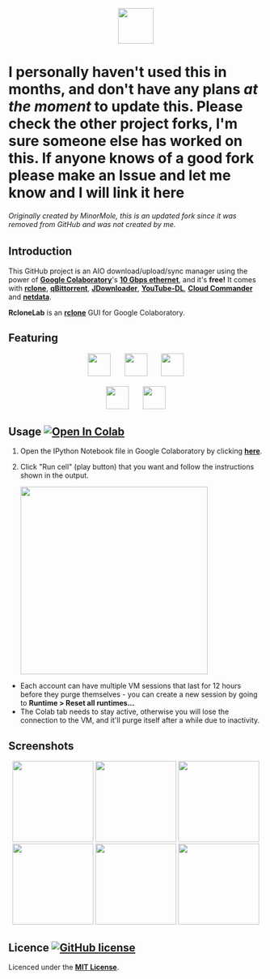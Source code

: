 <p align="center">
  <img height="70" src="https://raw.githubusercontent.com/Sparoney/RcloneLab/master/img/title_rclonelab.png">
</p>

# I personally haven't used this in months, and don't have any plans *at the moment* to update this. Please check the other project forks, I'm sure someone else has worked on this. If anyone knows of a good fork please make an Issue and let me know and I will link it here

###### Originally created by MinorMole, this is an updated fork since it was removed from GitHub and was *not* created by me.

## Introduction

This GitHub project is an AIO download/upload/sync manager using the power of [**Google Colaboratory**](https://colab.research.google.com)'s [**10 Gbps ethernet**](https://github.com/Sparoney/RcloneLab/tree/master/VM's%20specification), and it's **free!** It comes with [**rclone**](https://rclone.org), [**qBittorrent**](https://www.qbittorrent.org), [**JDownloader**](http://jdownloader.org/), [**YouTube-DL**](https://youtube-dl.org/), [**Cloud Commander**](https://cloudcmd.io/) and [**netdata**](https://www.netdata.cloud/).

**RcloneLab** is an [**rclone**](https://rclone.org/) GUI for Google Colaboratory.

## Featuring

<p align="center">
  <img height="45" src="https://raw.githubusercontent.com/Sparoney/RcloneLab/master/img/title_qbittorrent.png">&nbsp;&nbsp;&nbsp;&nbsp;&nbsp;&nbsp;
  <img height="45" src="https://raw.githubusercontent.com/Sparoney/RcloneLab/master/img/title_jdownloader.png">&nbsp;&nbsp;&nbsp;&nbsp;&nbsp;&nbsp;
  <img height="45" src="https://raw.githubusercontent.com/Sparoney/RcloneLab/master/img/title_youtube-dl.png"><br><br>
  <img height="45" src="https://raw.githubusercontent.com/Sparoney/RcloneLab/master/img/title_cloud_commander.png">&nbsp;&nbsp;&nbsp;&nbsp;&nbsp;&nbsp;
  <img height="45" src="https://raw.githubusercontent.com/Sparoney/RcloneLab/master/img/title_netdata.png">
</p>

## Usage [![Open In Colab](https://colab.research.google.com/assets/colab-badge.svg)](https://colab.research.google.com/github/Sparoney/RcloneLab/blob/master/RcloneLab.ipynb)

1. Open the IPython Notebook file in Google Colaboratory by clicking [**here**](https://colab.research.google.com/github/Sparoney/RcloneLab/blob/master/RcloneLab.ipynb).

2. Click "Run cell" (play button) that you want and follow the instructions shown in the output.

    <img width="370" src="https://raw.githubusercontent.com/Sparoney/RcloneLab/master/docs/01.png">

- Each account can have multiple VM sessions that last for 12 hours before they purge themselves - you can create a new session by going to **Runtime > Reset all runtimes...**
- The Colab tab needs to stay active, otherwise you will lose the connection to the VM, and it'll purge itself after a while due to inactivity.

## Screenshots

<p align="center">
  <img height="160" src="https://raw.githubusercontent.com/Sparoney/RcloneLab/master/docs/screenshot/rclonelab.png">
  <img height="160" src="https://raw.githubusercontent.com/Sparoney/RcloneLab/master/docs/screenshot/qbittorrent.png">
  <img height="160" src="https://raw.githubusercontent.com/Sparoney/RcloneLab/master/docs/screenshot/jdownloader.png"><br>
  <img height="160" src="https://raw.githubusercontent.com/Sparoney/RcloneLab/master/docs/screenshot/youtube-dl.png">
  <img height="160" src="https://raw.githubusercontent.com/Sparoney/RcloneLab/master/docs/screenshot/cloud_commander.png">
  <img height="160" src="https://raw.githubusercontent.com/Sparoney/RcloneLab/master/docs/screenshot/netdata.png">
</p>

## Licence [![GitHub license](https://img.shields.io/github/license/Sparoney/RcloneLab.svg)](https://github.com/Sparoney/RcloneLab/blob/master/LICENSE)

Licenced under the [**MIT License**](https://github.com/Sparoney/RcloneLab/blob/master/LICENSE).
